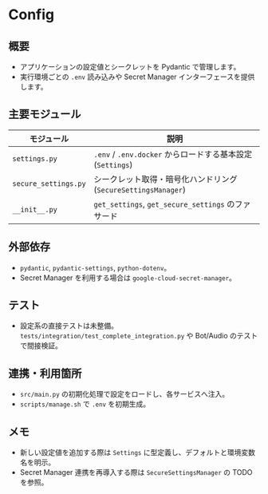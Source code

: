 # Config

## 概要
- アプリケーションの設定値とシークレットを Pydantic で管理します。
- 実行環境ごとの `.env` 読み込みや Secret Manager インターフェースを提供します。

## 主要モジュール
| モジュール | 説明 |
| --- | --- |
| `settings.py` | `.env` / `.env.docker` からロードする基本設定 (`Settings`) |
| `secure_settings.py` | シークレット取得・暗号化ハンドリング (`SecureSettingsManager`) |
| `__init__.py` | `get_settings`, `get_secure_settings` のファサード |

## 外部依存
- `pydantic`, `pydantic-settings`, `python-dotenv`。
- Secret Manager を利用する場合は `google-cloud-secret-manager`。

## テスト
- 設定系の直接テストは未整備。`tests/integration/test_complete_integration.py` や Bot/Audio のテストで間接検証。

## 連携・利用箇所
- `src/main.py` の初期化処理で設定をロードし、各サービスへ注入。
- `scripts/manage.sh` で `.env` を初期生成。

## メモ
- 新しい設定値を追加する際は `Settings` に型定義し、デフォルトと環境変数名を明示。
- Secret Manager 連携を再導入する際は `SecureSettingsManager` の TODO を参照。
